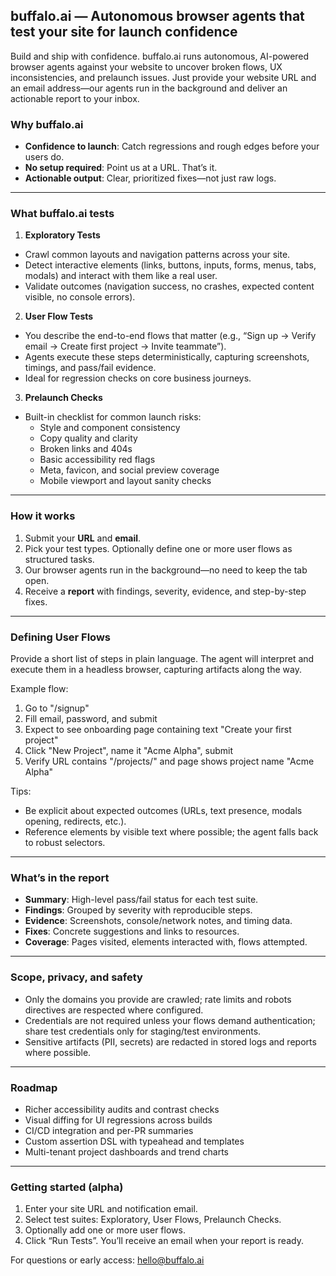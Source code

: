 ## buffalo.ai — Autonomous browser agents that test your site for launch confidence

Build and ship with confidence. buffalo.ai runs autonomous, AI-powered browser agents against your website to uncover broken flows, UX inconsistencies, and prelaunch issues. Just provide your website URL and an email address—our agents run in the background and deliver an actionable report to your inbox.

### Why buffalo.ai
- **Confidence to launch**: Catch regressions and rough edges before your users do.
- **No setup required**: Point us at a URL. That’s it.
- **Actionable output**: Clear, prioritized fixes—not just raw logs.

---

### What buffalo.ai tests

1) **Exploratory Tests**
- Crawl common layouts and navigation patterns across your site.
- Detect interactive elements (links, buttons, inputs, forms, menus, tabs, modals) and interact with them like a real user.
- Validate outcomes (navigation success, no crashes, expected content visible, no console errors).

2) **User Flow Tests**
- You describe the end-to-end flows that matter (e.g., “Sign up → Verify email → Create first project → Invite teammate”).
- Agents execute these steps deterministically, capturing screenshots, timings, and pass/fail evidence.
- Ideal for regression checks on core business journeys.

3) **Prelaunch Checks**
- Built-in checklist for common launch risks:
  - Style and component consistency
  - Copy quality and clarity
  - Broken links and 404s
  - Basic accessibility red flags
  - Meta, favicon, and social preview coverage
  - Mobile viewport and layout sanity checks

---

### How it works
1. Submit your **URL** and **email**.
2. Pick your test types. Optionally define one or more user flows as structured tasks.
3. Our browser agents run in the background—no need to keep the tab open.
4. Receive a **report** with findings, severity, evidence, and step-by-step fixes.

---

### Defining User Flows
Provide a short list of steps in plain language. The agent will interpret and execute them in a headless browser, capturing artifacts along the way.

Example flow:
1. Go to "/signup"
2. Fill email, password, and submit
3. Expect to see onboarding page containing text "Create your first project"
4. Click "New Project", name it "Acme Alpha", submit
5. Verify URL contains "/projects/" and page shows project name "Acme Alpha"

Tips:
- Be explicit about expected outcomes (URLs, text presence, modals opening, redirects, etc.).
- Reference elements by visible text where possible; the agent falls back to robust selectors.

---

### What’s in the report
- **Summary**: High-level pass/fail status for each test suite.
- **Findings**: Grouped by severity with reproducible steps.
- **Evidence**: Screenshots, console/network notes, and timing data.
- **Fixes**: Concrete suggestions and links to resources.
- **Coverage**: Pages visited, elements interacted with, flows attempted.

---

### Scope, privacy, and safety
- Only the domains you provide are crawled; rate limits and robots directives are respected where configured.
- Credentials are not required unless your flows demand authentication; share test credentials only for staging/test environments.
- Sensitive artifacts (PII, secrets) are redacted in stored logs and reports where possible.

---

### Roadmap
- Richer accessibility audits and contrast checks
- Visual diffing for UI regressions across builds
- CI/CD integration and per-PR summaries
- Custom assertion DSL with typeahead and templates
- Multi-tenant project dashboards and trend charts

---

### Getting started (alpha)
1. Enter your site URL and notification email.
2. Select test suites: Exploratory, User Flows, Prelaunch Checks.
3. Optionally add one or more user flows.
4. Click “Run Tests”. You’ll receive an email when your report is ready.

For questions or early access: hello@buffalo.ai


